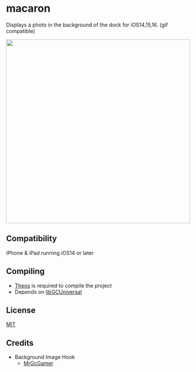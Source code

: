 # macaron
Displays a photo in the background of the dock for iOS14,15,16.
(gif compatible)

<img src="https://github.com/straight-tamago/macaron/blob/84d0bccafbe71e635eb5855aa900d06c404ec6b3/Images/IMG_1238.jpg" width="500">

## Compatibility
iPhone & iPad running iOS14 or later

## Compiling
  - [Theos](https://theos.dev/) is required to compile the project
  - Depends on [libGCUniversal](https://github.com/MrGcGamer/LibGcUniversalDocumentation)

## License
[MIT](https://github.com/shimajiron/macaron/blob/master/LICENSE.md)

## Credits
  - Background Image Hook
    - [MrGcGamer](https://twitter.com/MrGcGamer)
